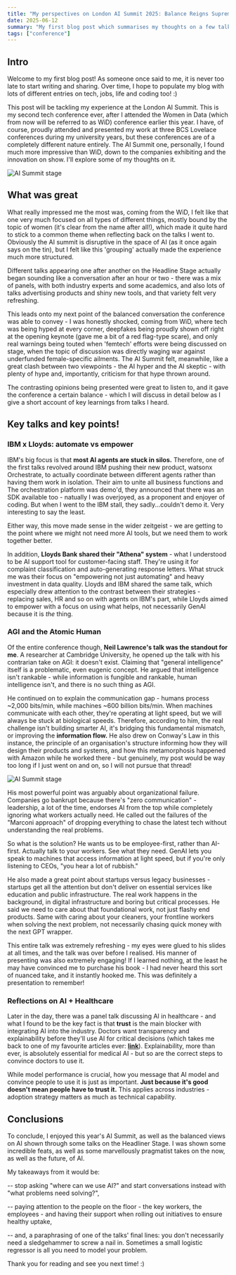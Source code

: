 ```yaml
---
title: "My perspectives on London AI Summit 2025: Balance Reigns Supreme"
date: 2025-06-12
summary: "My first blog post which summarises my thoughts on a few talks which happened during the London AI Summit 2025."
tags: ["conference"]
---
```


## Intro

Welcome to my first blog post! As someone once said to me, it is never too late to start writing and sharing. Over time, I hope to populate my blog with lots of different entries on tech, jobs, life and coding too! :)

This post will be tackling my experience at the London AI Summit. This is my second tech conference ever, after I attended the Women in Data (which from now will be referred to as WiD) conference earlier this year. I have, of course, proudly attended and presented my work at three BCS Lovelace conferences during my university years, but these conferences are of a completely different nature entirely. The AI Summit one, personally, I found much more impressive than WiD, down to the companies exhibiting and the innovation on show. I'll explore some of my thoughts on it.

![AI Summit stage](/images/conf.jpg)

## What was great
What really impressed me the most was, coming from the WiD, I felt like that one very much focused on all types of different things, mostly bound by the topic of women (it's clear from the name after all!), which made it quite hard to stick to a common theme when reflecting back on the talks I went to. Obviously the AI summit is disruptive in the space of AI (as it once again says on the tin), but I felt like this 'grouping' actually made the experience much more structured. 

Different talks appearing one after another on the Headline Stage actually began sounding like a conversation after an hour or two - there was a mix of panels, with both industry experts and some academics, and also lots of talks advertising products and shiny new tools, and that variety felt very refreshing. 

This leads onto my next point of the balanced conversation the conference was able to convey - I was honestly shocked, coming from WiD, where tech was being hyped at every corner, deepfakes being proudly shown off right at the opening keynote (gave me a bit of a red flag-type scare), and only real warnings being touted when 'femtech' efforts were being discussed on stage, when the topic of discussion was directly waging war against underfunded female-specific ailments. The AI Summit felt, meanwhile, like a great clash between two viewpoints - the AI hyper and the AI skeptic - with plenty of hype and, importantly, criticism for that hype thrown around.

The contrasting opinions being presented were great to listen to, and it gave the conference a certain balance - which I will discuss in detail below as I give a short account of key learnings from talks I heard.

## Key talks and key points!
### IBM x Lloyds: automate vs empower 
IBM's big focus is that **most AI agents are stuck in silos.** Therefore, one of the first talks revolved around IBM pushing their new product, watsonx Orchestrate, to actually coordinate between different agents rather than having them work in isolation. Their aim to unite all business functions and  The orchestration platform was demo'd, they announced that there was an SDK available too - natually I was overjoyed, as a proponent and enjoyer of coding. But when I went to the IBM stall, they sadly...couldn't demo it. Very interesting to say the least.

Either way, this move made sense in the wider zeitgeist - we are getting to the point where we might not need more AI tools, but we need them to work together better.

In addition, **Lloyds Bank shared their "Athena" system** - what I understood to be AI support tool for customer-facing staff. They're using it for complaint classification and auto-generating response letters. What struck me was their focus on "empowering not just automating" and heavy investment in data quality. Lloyds and IBM shared the same talk, which especially drew attention to the contrast between their strategies - replacing sales, HR and so on with agents on IBM's part, while Lloyds aimed to empower with a focus on using what helps, not necessarily GenAI because it is _the_ thing.

### AGI and the Atomic Human
Of the entire conference though, **Neil Lawrence's talk was the standout for me**. A researcher at Cambridge University, he opened up the talk with his contrarian take on AGI: it doesn't exist. Claiming that "general intelligence" itself is a problematic, even eugenic concept. He argued that intelligence isn't rankable - while information is fungible and rankable, human intelligence isn't, and there is no such thing as AGI.

He continued on to explain the communication gap - humans process ~2,000 bits/min, while machines ~600 billion bits/min. When machines communicate with each other, they're operating at light speed, but we will always be stuck at biological speeds. Therefore, according to him, the real challenge isn't building smarter AI, it's bridging this fundamental mismatch, or improving the **information flow.** He also drew on Conway's Law in this instance, the principle of an organisation's structure informing how they will design their products and systems, and how this metamorphosis happened with Amazon while he worked there - but genuinely, my post would be way too long if I just went on and on, so I will not pursue that thread!

![AI Summit stage](/images/neil_lawrence.jpg)

His most powerful point was arguably about organizational failure. Companies go bankrupt because there's "zero communication" - leadership, a lot of the time, endorses AI from the top while completely ignoring what workers actually need. He called out the failures of the "Marconi approach" of dropping everything to chase the latest tech without understanding the real problems.

So what is the solution? He wants us to be employee-first, rather than AI-first. Actually talk to your workers. See what they need. GenAI lets you speak to machines that access information at light speed, but if you're only listening to CEOs, "you hear a lot of rubbish."

He also made a great point about startups versus legacy businesses - startups get all the attention but don't deliver on essential services like education and public infrastructure. The real work happens in the background, in digital infrastructure and boring but critical processes. He said we need to care about that foundational work, not just flashy end products. Same with caring about your cleaners, your frontline workers when solving the next problem, not necessarily chasing quick money with the next GPT wrapper.

This entire talk was extremely refreshing - my eyes were glued to his slides at all times, and the talk was over before I realised. His manner of presenting was also extremely engaging! If I learned nothing, at the least he may have convinced me to purchase his book - I had never heard this sort of nuanced take, and it instantly hooked me. This was definitely a presentation to remember!

### Reflections on AI + Healthcare
Later in the day, there was a panel talk discussing AI in healthcare - and what I found to be the key fact is that **trust** is the main blocker with integrating AI into the industry. Doctors want transparency and explainability before they'll use AI for critical decisions (which takes me back to one of my favourite articles ever: [**link**](https://www.nytimes.com/2024/11/17/health/chatgpt-ai-doctors-diagnosis.html)). Explainability, more than ever, is absolutely essential for medical AI - but so are the correct steps to convince doctors to use it.

While model performance is crucial, how you message that AI model and convince people to use it is just as important. **Just because it's good doesn't mean people have to trust it.** This applies across industries - adoption strategy matters as much as technical capability.

## Conclusions
To conclude, I enjoyed this year's AI Summit, as well as the balanced views on AI shown through some talks on the Headliner Stage. I was shown some incredible feats, as well as some marvellously pragmatist takes on the now, as well as the future, of AI. 

My takeaways from it would be: 

-- stop asking "where can we use AI?" and start conversations instead with "what problems need solving?",

-- paying attention to the people on the floor - the key workers, the employees - and having their support when rolling out initiatives to ensure healthy uptake,

-- and, a paraphrasing of one of the talks' final lines: you don't necessarily need a sledgehammer to screw a nail in. Sometimes a small logistic regressor is all you need to model your problem.

Thank you for reading and see you next time! :)